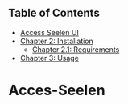## Table of Contents

- [Access Seelen UI](#Acces-Seelen)
- [Chapter 2: Installation](#chapter-2-installation)
  - [Chapter 2.1: Requirements](#chapter-21-requirements)
- [Chapter 3: Usage](#chapter-3-usage)


# Acces-Seelen
